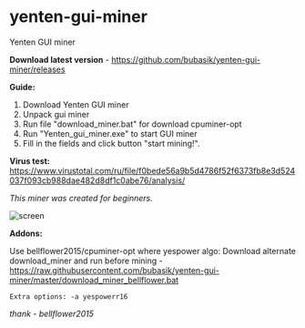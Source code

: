 # yenten-gui-miner
Yenten GUI miner

**Download latest version** - https://github.com/bubasik/yenten-gui-miner/releases

**Guide:**
1) Download Yenten GUI miner
2) Unpack gui miner
3) Run file "download_miner.bat" for download cpuminer-opt
4) Run "Yenten_gui_miner.exe" to start GUI miner
5) Fill in the fields and click button "start mining!".

**Virus test:** https://www.virustotal.com/ru/file/f0bede56a9b5d4786f52f6373fb8e3d524037f093cb988dae482d8df1c0abe76/analysis/

*This miner was created for beginners.*

![screen](https://user-images.githubusercontent.com/35274014/211207814-26cd4100-f6d0-451a-8fcf-171a71b95a32.png)

**Addons:**

Use bellflower2015/cpuminer-opt where yespower algo: Download alternate download_miner and run before mining - https://raw.githubusercontent.com/bubasik/yenten-gui-miner/master/download_miner_bellflower.bat

``Extra options: -a yespowerr16``

*thank - bellflower2015*
